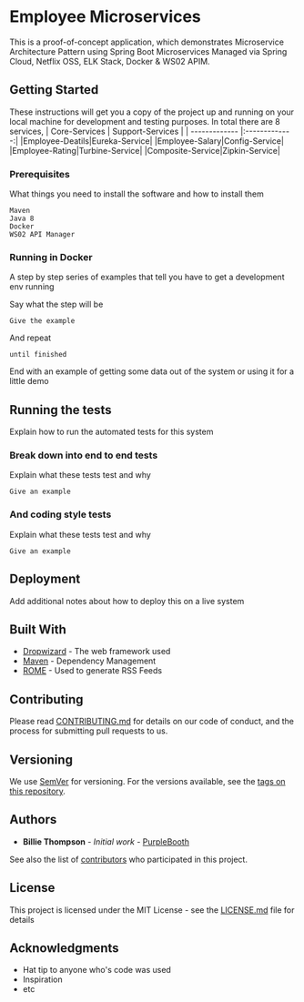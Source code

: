 # Employee Microservices

This is a proof-of-concept application, which demonstrates Microservice Architecture Pattern using Spring Boot Microservices Managed via Spring Cloud, Netflix OSS, ELK Stack, Docker & WS02 APIM.

## Getting Started

These instructions will get you a copy of the project up and running on your local machine for development and testing purposes.
In total there are 8 services,
| Core-Services    | Support-Services   | 
| ------------- |:-------------:| 
|Employee-Deatils|Eureka-Service|
|Employee-Salary|Config-Service|
|Employee-Rating|Turbine-Service|
|Composite-Service|Zipkin-Service|

### Prerequisites

What things you need to install the software and how to install them

```
Maven
Java 8
Docker
WS02 API Manager

```

### Running in Docker

A step by step series of examples that tell you have to get a development env running

Say what the step will be

```
Give the example
```

And repeat

```
until finished
```

End with an example of getting some data out of the system or using it for a little demo

## Running the tests

Explain how to run the automated tests for this system

### Break down into end to end tests

Explain what these tests test and why

```
Give an example
```

### And coding style tests

Explain what these tests test and why

```
Give an example
```

## Deployment

Add additional notes about how to deploy this on a live system

## Built With

* [Dropwizard](http://www.dropwizard.io/1.0.2/docs/) - The web framework used
* [Maven](https://maven.apache.org/) - Dependency Management
* [ROME](https://rometools.github.io/rome/) - Used to generate RSS Feeds

## Contributing

Please read [CONTRIBUTING.md](https://gist.github.com/PurpleBooth/b24679402957c63ec426) for details on our code of conduct, and the process for submitting pull requests to us.

## Versioning

We use [SemVer](http://semver.org/) for versioning. For the versions available, see the [tags on this repository](https://github.com/your/project/tags). 

## Authors

* **Billie Thompson** - *Initial work* - [PurpleBooth](https://github.com/PurpleBooth)

See also the list of [contributors](https://github.com/your/project/contributors) who participated in this project.

## License

This project is licensed under the MIT License - see the [LICENSE.md](LICENSE.md) file for details

## Acknowledgments

* Hat tip to anyone who's code was used
* Inspiration
* etc
